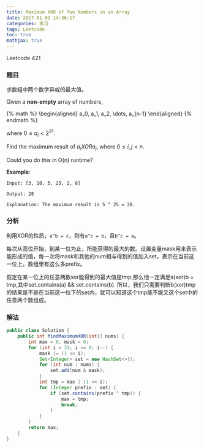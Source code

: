 ```yaml
---
title: Maximum XOR of Two Numbers in an Array
date: 2017-01-01 14:36:17
categories: 练习
tags: Leetcode
toc: true
mathjax: true
---
```


Leetcode 421

### 题目

求数组中两个数字异或的最大值。

Given a __non-empty__ array of numbers, 

{% math %}
\begin{aligned}
a_0, a_1, a_2, \dots, a_{n-1}
\end{aligned}
{% endmath %}

where $0 \le a_i < 2^{31}$.

Find the maximum result of $a_i XOR a_j$, where $0 \le i, j < n$.

Could you do this in O(n) runtime?

__Example__:

```
Input: [3, 10, 5, 25, 2, 8]

Output: 28

Explanation: The maximum result is 5 ^ 25 = 28.
```

### 分析

利用XOR的性质，`a^b = c`，则有`a^c = b`，且`b^c = a`。

每次从高位开始，到某一位为止，所能获得的最大的数。设置变量mask用来表示能形成的值，每一次将mask和其他的num相与得到的值加入set，表示在当前这一位上，数组里有这么多prefix。

假定在某一位上的任意两数xor能得到的最大值是tmp,那么他一定满足a(xor)b = tmp,其中set.contains(a) && set.contains(b). 所以，我们只需要判断b(xor)tmp的结果是不是在当前这一位下的set内，就可以知道这个tmp能不能又这个set中的任意两个数组成。


### 解法

```java
public class Solution {
    public int findMaximumXOR(int[] nums) {
        int max = 0, mask = 0;
        for (int i = 31; i >= 0; i--) {
            mask |= (1 << i);
            Set<Integer> set = new HashSet<>();
            for (int num : nums) {
                set.add(num & mask);
            }
            int tmp = max | (1 << i);
            for (Integer prefix : set) {
                if (set.contains(prefix ^ tmp)) {
                    max = tmp;
                    break;
                }
            }
        }
        return max;
    }
}
```
